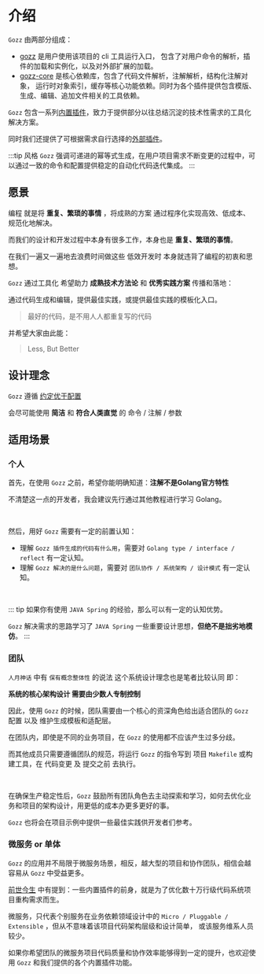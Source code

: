 # 介绍

`Gozz` 由两部分组成：

- [gozz](https://github.com/go-zing/gozz) 是用户使用该项目的 cli 工具运行入口，
  包含了对用户命令的解析，插件的加载和实例化，以及对外部扩展的加载。
- [gozz-core](https://github.com/go-zing/gozz-core) 是核心依赖库，包含了代码文件解析，注解解析，结构化注解对象，
  运行时对象索引，缓存等核心功能依赖。同时为各个插件提供包含模版、生成、编辑、追加文件相关的工具依赖。

`Gozz` 包含一系列[内置插件](plugins)，致力于提供部分以往总结沉淀的技术性需求的工具化解决方案。

同时我们还提供了可根据需求自行选择的[外部插件](https://github.com/go-zing/gozz-plugins)。

:::tip 风格
`Gozz` 强调可递进的幂等式生成，在用户项目需求不断变更的过程中，可以通过一致的命令和配置提供稳定的自动化代码迭代集成。
:::

## 愿景

编程 就是将 **重复、繁琐的事情** ，将成熟的方案 通过程序化实现高效、低成本、规范化地解决。

而我们的设计和开发过程中本身有很多工作，本身也是 **重复、繁琐的事情**。

在我们一遍又一遍地去浪费时间做这些 低效开发时 本身就违背了编程的初衷和思想。

`Gozz` 通过工具化 希望助力 **成熟技术方法论** 和 **优秀实践方案** 传播和落地：

通过代码生成和编辑，提供最佳实践，或提供最佳实践的模板化入口。

> 最好的代码，是不用人人都重复写的代码

并希望大家由此能：

> Less, But Better

## 设计理念

`Gozz` 遵循 [约定优于配置](https://zh.wikipedia.org/wiki/%E7%BA%A6%E5%AE%9A%E4%BC%98%E4%BA%8E%E9%85%8D%E7%BD%AE)

会尽可能使用 **简洁** 和 **符合人类直觉** 的 命令 / 注解 / 参数

## 适用场景

### 个人

首先，在使用 `Gozz` 之前，希望你能明确知道：**注解不是Golang官方特性**

不清楚这一点的开发者，我会建议先行通过其他教程进行学习 Golang。

<br>

然后，用好 `Gozz` 需要有一定的前置认知：

- 理解 `Gozz 插件生成的代码有什么用`，需要对 `Golang type / interface / reflect` 有一定认知。
- 理解 `Gozz 解决的是什么问题`，需要对 `团队协作 / 系统架构 / 设计模式` 有一定认知。

<br>

::: tip
如果你有使用 `JAVA Spring` 的经验，那么可以有一定的认知优势。

`Gozz` 解决需求的思路学习了 `JAVA Spring` 一些重要设计思想，**但绝不是拙劣地模仿**。
:::

### 团队

`人月神话` 中有 `保有概念整体性` 的说法 这个系统设计理念也是笔者比较认同 即：

**系统的核心架构设计 需要由少数人专制控制**

因此，使用 `Gozz` 的时候，团队需要由一个核心的资深角色给出适合团队的 `Gozz` 配置 以及 维护生成模板和适配层。

在团队内，即使是不同的业务项目，在 `Gozz` 的使用都不应该产生过多分歧。

而其他成员只需要遵循团队的规范，将运行 `Gozz` 的指令写到 项目 `Makefile` 或构建工具，在 代码变更 及 提交之前 去执行。

<br>

在确保生产稳定性后，`Gozz` 鼓励所有团队角色去主动探索和学习，如何去优化业务和项目的架构设计，用更低的成本办更多更好的事。

`Gozz` 也将会在项目示例中提供一些最佳实践供开发者们参考。

### 微服务 or 单体

`Gozz` 的应用并不局限于微服务场景，相反，越大型的项目和协作团队，相信会越容易从 `Gozz` 中受益更多。

[前世今生](../story.md) 中有提到：一些内置插件的前身，就是为了优化数十万行级代码系统项目重构需求而生。

微服务，只代表个别服务在业务依赖领域设计中的 `Micro / Pluggable / Extensible` ，但从不意味着该项目代码架构层级和设计简单，
或该服务维系人员较少。

如果你希望团队的微服务项目代码质量和协作效率能够得到一定的提升，也欢迎使用 `Gozz` 和我们提供的各个内置插件功能。

